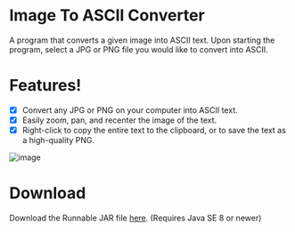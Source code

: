 # Image To ASCII Converter
A program that converts a given image into ASCII text. Upon starting the program, select a JPG or PNG file you would like to convert into ASCII.

# Features!
  - [x] Convert any JPG or PNG on your computer into ASCII text.
  - [x] Easily zoom, pan, and recenter the image of the text.
  - [x] Right-click to copy the entire text to the clipboard, or to save the text as a high-quality PNG.
  
 ![image](https://user-images.githubusercontent.com/3473945/57742264-79a80980-768e-11e9-92c4-19469290b586.png)
 
# Download
Download the Runnable JAR file [here](https://drive.google.com/uc?export=download&id=1BPsFH1K0Jaa-X95xtQQ-voSi-D5JlD0-). (Requires Java SE 8 or newer)
